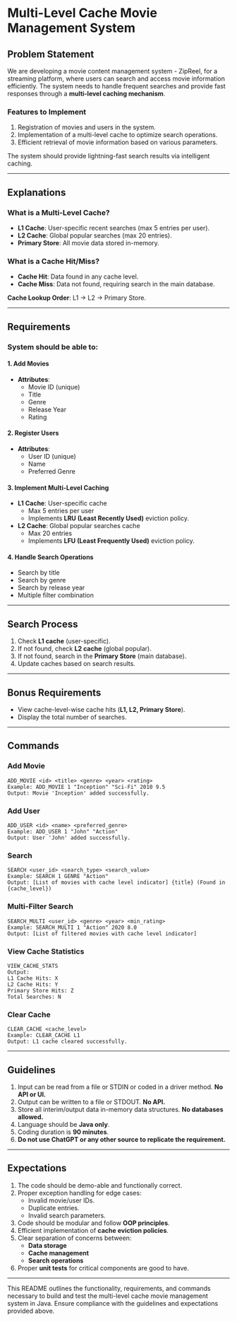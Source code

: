 
# Multi-Level Cache Movie Management System

## Problem Statement
We are developing a movie content management system - ZipReel, for a streaming platform, 
where users can search and access movie information efficiently. 
The system needs to handle frequent searches and provide fast responses through a **multi-level caching mechanism**.

### Features to Implement
1. Registration of movies and users in the system.
2. Implementation of a multi-level cache to optimize search operations.
3. Efficient retrieval of movie information based on various parameters.

The system should provide lightning-fast search results via intelligent caching.

---

## Explanations

### What is a Multi-Level Cache?
- **L1 Cache**: User-specific recent searches (max 5 entries per user).
- **L2 Cache**: Global popular searches (max 20 entries).
- **Primary Store**: All movie data stored in-memory.

### What is a Cache Hit/Miss?
- **Cache Hit**: Data found in any cache level.
- **Cache Miss**: Data not found, requiring search in the main database.

**Cache Lookup Order**: L1 -> L2 -> Primary Store.

---

## Requirements

### System should be able to:

#### 1. Add Movies
- **Attributes**:
    - Movie ID (unique)
    - Title
    - Genre
    - Release Year
    - Rating

#### 2. Register Users
- **Attributes**:
    - User ID (unique)
    - Name
    - Preferred Genre

#### 3. Implement Multi-Level Caching
- **L1 Cache**: User-specific cache
    - Max 5 entries per user
    - Implements **LRU (Least Recently Used)** eviction policy.
- **L2 Cache**: Global popular searches cache
    - Max 20 entries
    - Implements **LFU (Least Frequently Used)** eviction policy.

#### 4. Handle Search Operations
- Search by title
- Search by genre
- Search by release year
- Multiple filter combination

---

## Search Process
1. Check **L1 cache** (user-specific).
2. If not found, check **L2 cache** (global popular).
3. If not found, search in the **Primary Store** (main database).
4. Update caches based on search results.

---

## Bonus Requirements
- View cache-level-wise cache hits (**L1, L2, Primary Store**).
- Display the total number of searches.

---

## Commands

### Add Movie
```
ADD_MOVIE <id> <title> <genre> <year> <rating>
Example: ADD_MOVIE 1 "Inception" "Sci-Fi" 2010 9.5
Output: Movie 'Inception' added successfully.
```

### Add User
```
ADD_USER <id> <name> <preferred_genre>
Example: ADD_USER 1 "John" "Action"
Output: User 'John' added successfully.
```

### Search
```
SEARCH <user_id> <search_type> <search_value>
Example: SEARCH 1 GENRE "Action"
Output: [List of movies with cache level indicator] {title} (Found in {cache_level})
```

### Multi-Filter Search
```
SEARCH_MULTI <user_id> <genre> <year> <min_rating>
Example: SEARCH_MULTI 1 "Action" 2020 8.0
Output: [List of filtered movies with cache level indicator]
```

### View Cache Statistics
```
VIEW_CACHE_STATS
Output:
L1 Cache Hits: X
L2 Cache Hits: Y
Primary Store Hits: Z
Total Searches: N
```

### Clear Cache
```
CLEAR_CACHE <cache_level>
Example: CLEAR_CACHE L1
Output: L1 cache cleared successfully.
```

---

## Guidelines
1. Input can be read from a file or STDIN or coded in a driver method. **No API or UI.**
2. Output can be written to a file or STDOUT. **No API.**
3. Store all interim/output data in-memory data structures. **No databases allowed.**
4. Language should be **Java only**.
5. Coding duration is **90 minutes**.
6. **Do not use ChatGPT or any other source to replicate the requirement.**

---

## Expectations
1. The code should be demo-able and functionally correct.
2. Proper exception handling for edge cases:
    - Invalid movie/user IDs.
    - Duplicate entries.
    - Invalid search parameters.
3. Code should be modular and follow **OOP principles**.
4. Efficient implementation of **cache eviction policies**.
5. Clear separation of concerns between:
    - **Data storage**
    - **Cache management**
    - **Search operations**
6. Proper **unit tests** for critical components are good to have.

---

This README outlines the functionality, requirements, and commands necessary to build and test the multi-level cache movie management system in Java. Ensure compliance with the guidelines and expectations provided above.
